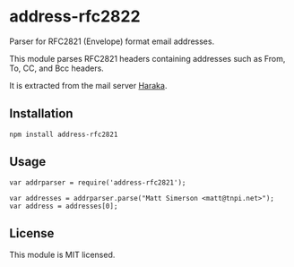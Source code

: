# address-rfc2822


Parser for RFC2821 (Envelope) format email addresses.

This module parses RFC2821 headers containing addresses such as From, To, CC, and Bcc headers.

It is extracted from the mail server [Haraka](http://haraka.github.io/).

Installation
------------

    npm install address-rfc2821

Usage
-----

    var addrparser = require('address-rfc2821');

    var addresses = addrparser.parse("Matt Simerson <matt@tnpi.net>");
    var address = addresses[0];


License
-------

This module is MIT licensed.